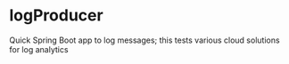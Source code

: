 # logProducer
Quick Spring Boot app to log messages; this tests various cloud solutions for log analytics
